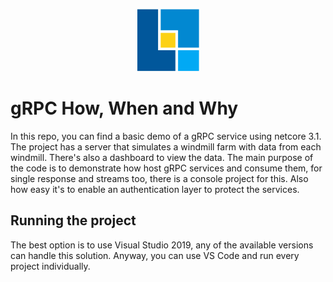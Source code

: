 <p align="center">
  <img src="ec_logo.png" width="100" alt="Experts Coding logo" title="Experts Coding logo">
</p>

# gRPC How, When and Why

In this repo, you can find a basic demo of a gRPC service using netcore 3.1. The project has a server that simulates a windmill farm with data from each windmill. There's also a dashboard to view the data. The main purpose of the code is to demonstrate how host gRPC services and consume them, for single response and streams too, there is a console project for this. Also how easy it's to enable an authentication layer to protect the services.

## Running the project

The best option is to use Visual Studio 2019, any of the available versions can handle this solution. Anyway, you can use VS Code and run every project individually.
